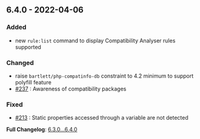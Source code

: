 
## 6.4.0 - 2022-04-06

### Added

- new `rule:list` command to display Compatibility Analyser rules supported

### Changed

- raise `bartlett/php-compatinfo-db` constraint to 4.2 minimum to support polyfill feature
- [#237](https://github.com/llaville/php-compatinfo/issues/237) : Awareness of compatibility packages

### Fixed

- [#213](https://github.com/llaville/php-compatinfo/issues/213) : Static properties accessed through a variable are not detected

**Full Changelog**: [6.3.0...6.4.0](https://github.com/llaville/php-compatinfo/compare/6.3.0...6.4.0)
